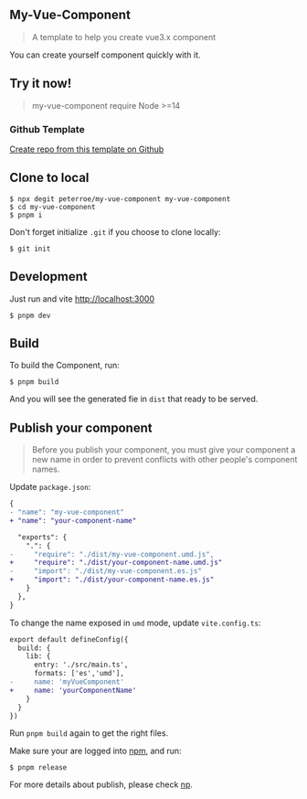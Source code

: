 ## My-Vue-Component

> A template to help you create vue3.x component

You can create yourself component quickly with it.

## Try it now!

> my-vue-component require Node >=14

### Github Template

[Create repo from this template on Github](https://github.com/peterroe/my-vue-component/generate)

## Clone to local

```shell
$ npx degit peterroe/my-vue-component my-vue-component
$ cd my-vue-component
$ pnpm i
```

Don't forget initialize `.git` if you choose to clone locally:

```shell
$ git init
```

## Development

Just run and vite <http://localhost:3000>

```shell
$ pnpm dev
```

## Build

To build the Component, run:

```shell
$ pnpm build
```

And you will see the generated fie in `dist` that ready to be served.

## Publish your component

> Before you publish your component, you must give your component a new name in order to prevent conflicts with other people's component names.

Update `package.json`:

```diff
{
- "name": "my-vue-component"
+ "name": "your-component-name"

  "exports": {
    ".": {
-     "require": "./dist/my-vue-component.umd.js",
+     "require": "./dist/your-component-name.umd.js"
-     "import": "./dist/my-vue-component.es.js"
+     "import": "./dist/your-component-name.es.js"
    }
  },
}
```

To change the name exposed in `umd` mode, update `vite.config.ts`:

```diff
export default defineConfig({
  build: {
    lib: {
      entry: './src/main.ts',
      formats: ['es','umd'],
-     name: 'myVueComponent'
+     name: 'yourComponentName'
    }
  }
})
```

Run `pnpm build` again to get the right files.

Make sure your are logged into [npm](https://www.npmjs.com/), and run:

```shell
$ pnpm release
```

For more details about publish, please check [np](https://github.com/sindresorhus/np).
